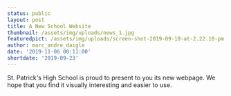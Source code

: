 ```yaml
---
status: public
layout: post
title: A New School Website
thumbnail: /assets/img/uploads/news_1.jpg
featuredpict: /assets/img/uploads/screen-shot-2019-09-10-at-2.22.10-pm.png
author: marc_andre_daigle
date: '2019-11-06 00:11:00'
shortdate: '2019-09-23'
---
```

St. Patrick's High School is proud to present to you its new webpage. We hope that you find it visually interesting and easier to use.
